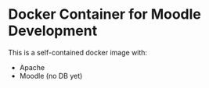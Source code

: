 # Docker Container for Moodle Development

This is a self-contained docker image with:

* Apache
* Moodle (no DB yet)
